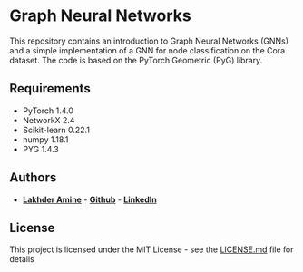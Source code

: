 # Graph Neural Networks

This repository contains an introduction to Graph Neural Networks (GNNs) and a simple implementation of a GNN for node classification on the Cora dataset. The code is based on the PyTorch Geometric (PyG) library.


## Requirements

- PyTorch 1.4.0
- NetworkX 2.4
- Scikit-learn 0.22.1
- numpy 1.18.1
- PYG 1.4.3

## Authors

- [**Lakhder Amine**]() - [**Github**](https://github.com/LakhderAmine99) - [**LinkedIn**](https://www.linkedin.com/in/amine-lakhder-21a182192/)

## License

This project is licensed under the MIT License - see the [LICENSE.md](LICENSE.md) file for details
